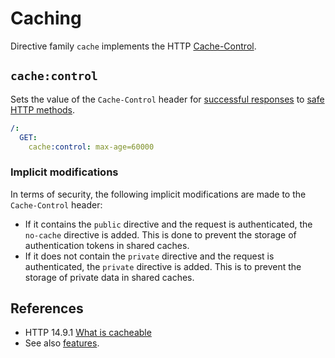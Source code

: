 # Caching

Directive family `cache` implements the
HTTP [Cache-Control](https://datatracker.ietf.org/doc/html/rfc2616#section-14.9).

## `cache:control`

Sets the value of the `Cache-Control` header
for [successful responses](https://datatracker.ietf.org/doc/html/rfc2616#section-10.2)
to [safe HTTP methods](https://developer.mozilla.org/en-US/docs/Glossary/Safe/HTTP).

```yaml
/:
  GET:
    cache:control: max-age=60000
```

### Implicit modifications

In terms of security, the following implicit modifications are made to the `Cache-Control` header:

- If it contains the `public` directive and the request is authenticated, the `no-cache` directive is added. This is
  done to prevent the storage of authentication tokens in shared caches.
- If it does not contain the `private` directive and the request is authenticated, the `private` directive is added.
  This is to prevent the storage of private data in shared caches.

## References

- HTTP 14.9.1 [What is cacheable](https://datatracker.ietf.org/doc/html/rfc2616#section-14.9.1)
- See also [features](/extensions/exposition/features/cache.feature).
